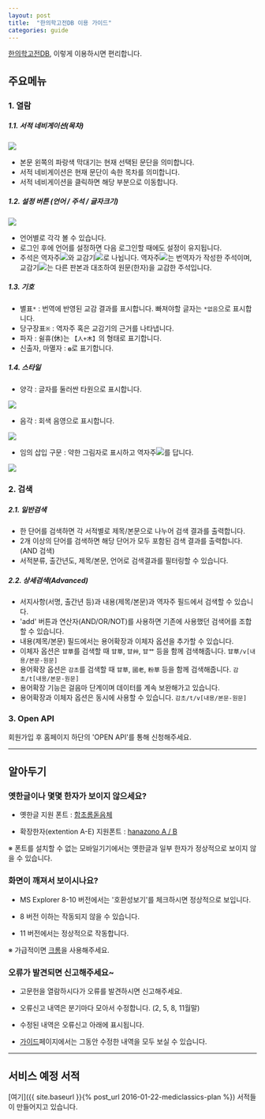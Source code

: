 ```yaml
---
layout: post
title:  "한의학고전DB 이용 가이드"
categories: guide
---
```


[한의학고전DB](http://mediclassics.kr/), 이렇게 이용하시면 편리합니다.


주요메뉴
--------

### 1. 열람

##### 1.1. 서적 네비게이션(목차)


[![](http://i.imgur.com/IW4cNXrm.png)](http://i.imgur.com/IW4cNXr.png)

- 본문 왼쪽의 파랑색 막대기는 현재 선택된 문단을 의미합니다.
- 서적 네비게이션은 현재 문단이 속한 목차를 의미합니다.
- 서적 네비게이션을 클릭하면 해당 부분으로 이동합니다.

##### 1.2. 설정 버튼 (언어 / 주석 / 글자크기)

[![](http://i.imgur.com/ZpPfLaAm.png)](http://i.imgur.com/ZpPfLaA.png)

- 언어별로 각각 볼 수 있습니다.
- 로그인 후에 언어를 설정하면 다음 로그인할 때에도 설정이 유지됩니다.
- 주석은 역자주![](https://mediclassics.kr/img/common/book_exp01.png)와 교감기![](https://mediclassics.kr/img/common/book_exp02.png)로 나뉩니다. 역자주![](https://mediclassics.kr/img/common/book_exp01.png)는 번역자가 작성한 주석이며, 교감기![](https://mediclassics.kr/img/common/book_exp02.png)는 다른 판본과 대조하여 원문(한자)을 교감한 주석입니다.

##### 1.3. 기호

- 별표`*` : 번역에 반영된 교감 결과를 표시합니다. 빠져야할 글자는 `*없음`으로 표시합니다.
- 당구장표`※` : 역자주  혹은 교감기의 근거를 나타냅니다.
- 파자 : 쉴휴(休)는 `【人+木】`의 형태로 표기합니다.
- 신출자, 마멸자 : `◍`로 표기합니다.

##### 1.4. 스타일

- 양각 : 글자를 둘러싼 타원으로 표시합니다.

[![](http://i.imgur.com/tugXDvvm.png)](http://i.imgur.com/tugXDvv.png)


- 음각 : 회색 음영으로 표시합니다.

[![](http://i.imgur.com/UCuX5i2m.png)](http://i.imgur.com/UCuX5i2.png)

- 임의 삽입 구문 : 약한 그림자로 표시하고 역자주![](https://mediclassics.kr/img/common/book_exp01.png)를 답니다.

[![](http://i.imgur.com/kVCRXsMm.png)](http://i.imgur.com/kVCRXsM.png)

### 2. 검색

##### 2.1. 일반검색

- 한 단어를 검색하면 각 서적별로 제목/본문으로 나누어 검색 결과를 출력합니다.
- 2개 이상의 단어를 검색하면 해당 단어가 모두 포함된 검색 결과를 출력합니다.(AND 검색)
- 서적분류, 출간년도, 제목/본문, 언어로 검색결과를 필터링할 수 있습니다.

##### 2.2. 상세검색(Advanced)

- 서지사항(서명, 출간년 등)과 내용(제목/본문)과 역자주 필드에서 검색할 수 있습니다.
- 'add' 버튼과 연산자(AND/OR/NOT)를 사용하면 기존에 사용했던 검색어를 조합할 수 있습니다.
- 내용(제목/본문) 필드에서는 용어확장과 이체자 옵션을 추가할 수 있습니다.
- 이체자 옵션은 `甘草`를 검색할 때 `甘草`, `甘艸`, `甘艹` 등을 함께 검색해줍니다. `甘草/v[내용/본문-원문]`
- 용어확장 옵션은 `감초`를 검색할 때 `甘草`, `國老`, `粉草` 등을 함께 검색해줍니다. `감초/t[내용/본문-원문]`
- 용어확장 기능은 걸음마 단계이며 데이터를 계속 보완해가고 있습니다.
- 용어확장과 이체자 옵션은 동시에 사용할 수 있습니다. `감초/t/v[내용/본문-원문]`


### 3. Open API

회원가입 후 홈페이지 하단의 'OPEN API'를 통해 신청해주세요.

* * *

알아두기
--------

### 옛한글이나 몇몇 한자가 보이지 않으세요?

- 옛한글 지원 폰트 : [함초롬돋음체](http://www.hancom.com/downLoad.downPU.do?mcd=007)

- 확장한자(extention A-E) 지원폰트 : [hanazono A / B](http://osdn.jp/projects/hanazono-font/downloads/64385/hanazono-20160201.zip/)

※ 폰트를 설치할 수 없는 모바일기기에서는 옛한글과 일부 한자가 정상적으로 보이지 않을 수 있습니다.

### 화면이 깨져서 보이시나요?

 - MS Explorer 8-10 버전에서는 '호환성보기'를 체크하시면 정상적으로 보입니다.
 
 - 8 버전 이하는 작동되지 않을 수 있습니다.
 
 - 11 버전에서는 정상적으로 작동합니다.
 
※ 가급적이면 [크롬](https://www.google.co.kr/chrome/browser/desktop/)을 사용해주세요.

### 오류가 발견되면 신고해주세요~

 - 고문헌을 열람하시다가 오류를 발견하시면 신고해주세요.

 - 오류신고 내역은 분기마다 모아서 수정합니다. (2, 5, 8, 11월말)

 - 수정된 내역은 오류신고 아래에 표시됩니다.

 - [가이드](http://kmongoing.github.io/document/)페이지에서는 그동안 수정한 내역을 모두 보실 수 있습니다.

* * *

서비스 예정 서적
----------------

[여기]({{ site.baseurl }}{% post_url 2016-01-22-mediclassics-plan %}) 서적들이 만들어지고 있습니다.
